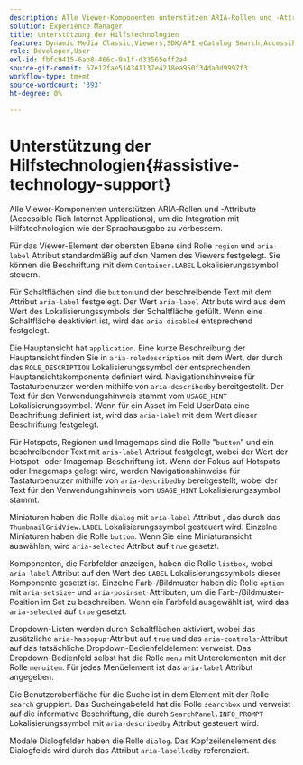 ```yaml
---
description: Alle Viewer-Komponenten unterstützen ARIA-Rollen und -Attribute (Accessible Rich Internet Applications), um die Integration mit Hilfstechnologien wie der Sprachausgabe zu verbessern.
solution: Experience Manager
title: Unterstützung der Hilfstechnologien
feature: Dynamic Media Classic,Viewers,SDK/API,eCatalog Search,Accessibility
role: Developer,User
exl-id: fbfc9415-6ab8-466c-9a1f-d33565eff2a4
source-git-commit: 67e12fae514341137e4218ea950f34da0d9997f3
workflow-type: tm+mt
source-wordcount: '393'
ht-degree: 0%

---
```


# Unterstützung der Hilfstechnologien{#assistive-technology-support}

Alle Viewer-Komponenten unterstützen ARIA-Rollen und -Attribute (Accessible Rich Internet Applications), um die Integration mit Hilfstechnologien wie der Sprachausgabe zu verbessern.

Für das Viewer-Element der obersten Ebene sind Rolle `region` und `aria-label` Attribut standardmäßig auf den Namen des Viewers festgelegt. Sie können die Beschriftung mit dem `Container.LABEL` Lokalisierungssymbol steuern.

Für Schaltflächen sind die `button` und der beschreibende Text mit dem Attribut `aria-label` festgelegt. Der Wert `aria-label` Attributs wird aus dem Wert des Lokalisierungssymbols der Schaltfläche gefüllt. Wenn eine Schaltfläche deaktiviert ist, wird das `aria-disabled` entsprechend festgelegt.

Die Hauptansicht hat `application`. Eine kurze Beschreibung der Hauptansicht finden Sie in `aria-roledescription` mit dem Wert, der durch das `ROLE_DESCRIPTION` Lokalisierungssymbol der entsprechenden Hauptansichtskomponente definiert wird. Navigationshinweise für Tastaturbenutzer werden mithilfe von `aria-describedby` bereitgestellt. Der Text für den Verwendungshinweis stammt vom `USAGE_HINT` Lokalisierungssymbol. Wenn für ein Asset im Feld UserData eine Beschriftung definiert ist, wird das `aria-label` mit dem Wert dieser Beschriftung festgelegt.

Für Hotspots, Regionen und Imagemaps sind die Rolle &quot;`button`&quot; und ein beschreibender Text mit `aria-label` Attribut festgelegt, wobei der Wert der Hotspot- oder Imagemap-Beschriftung ist. Wenn der Fokus auf Hotspots oder Imagemaps gelegt wird, werden Navigationshinweise für Tastaturbenutzer mithilfe von `aria-describedby` bereitgestellt, wobei der Text für den Verwendungshinweis vom `USAGE_HINT` Lokalisierungssymbol stammt.

Miniaturen haben die Rolle `dialog` mit `aria-label` Attribut , das durch das `ThumbnailGridView.LABEL` Lokalisierungssymbol gesteuert wird. Einzelne Miniaturen haben die Rolle `button`. Wenn Sie eine Miniaturansicht auswählen, wird `aria-selected` Attribut auf `true` gesetzt.

Komponenten, die Farbfelder anzeigen, haben die Rolle `listbox`, wobei `aria-label` Attribut auf den Wert des `LABEL` Lokalisierungssymbols dieser Komponente gesetzt ist. Einzelne Farb-/Bildmuster haben die Rolle `option` mit `aria-setsize`- und `aria-posinset`-Attributen, um die Farb-/Bildmuster-Position im Set zu beschreiben. Wenn ein Farbfeld ausgewählt ist, wird das `aria-selected` auf `true` gesetzt.

Dropdown-Listen werden durch Schaltflächen aktiviert, wobei das zusätzliche `aria-haspopup`-Attribut auf `true` und das `aria-controls`-Attribut auf das tatsächliche Dropdown-Bedienfeldelement verweist. Das Dropdown-Bedienfeld selbst hat die Rolle `menu` mit Unterelementen mit der Rolle `menuitem`. Für jedes Menüelement ist das `aria-label` Attribut angegeben.

Die Benutzeroberfläche für die Suche ist in dem Element mit der Rolle `search` gruppiert. Das Sucheingabefeld hat die Rolle `searchbox` und verweist auf die informative Beschriftung, die durch `SearchPanel.INFO_PROMPT` Lokalisierungssymbol mit `aria-describedby` Attribut gesteuert wird.

Modale Dialogfelder haben die Rolle `dialog`. Das Kopfzeilenelement des Dialogfelds wird durch das Attribut `aria-labelledby` referenziert.
